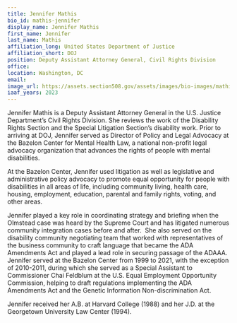 ```yaml
---
title: Jennifer Mathis
bio_id: mathis-jennifer
display_name: Jennifer Mathis
first_name: Jennifer
last_name: Mathis
affiliation_long: United States Department of Justice
affiliation_short: DOJ
position: Deputy Assistant Attorney General, Civil Rights Division
office: 
location: Washington, DC
email: 
image_url: https://assets.section508.gov/assets/images/bio-images/mathis-jennifer.jpg
iaaf_years: 2023
---
```

Jennifer Mathis is a Deputy Assistant Attorney General in the U.S. Justice Department’s Civil Rights Division. She reviews the work of the Disability Rights Section and the Special Litigation Section’s disability work. Prior to arriving at DOJ, Jennifer served as Director of Policy and Legal Advocacy at the Bazelon Center for Mental Health Law, a national non-profit legal advocacy organization that advances the rights of people with mental disabilities.  

At the Bazelon Center, Jennifer used litigation as well as legislative and administrative policy advocacy to promote equal opportunity for people with disabilities in all areas of life, including community living, health care, housing, employment, education, parental and family rights, voting, and other areas.  

Jennifer played a key role in coordinating strategy and briefing when the Olmstead case was heard by the Supreme Court and has litigated numerous community integration cases before and after.  She also served on the disability community negotiating team that worked with representatives of the business community to craft language that became the ADA Amendments Act and played a lead role in securing passage of the ADAAA. Jennifer served at the Bazelon Center from 1999 to 2021, with the exception of 2010-2011, during which she served as a Special Assistant to Commissioner Chai Feldblum at the U.S. Equal Employment Opportunity Commission, helping to draft regulations implementing the ADA Amendments Act and the Genetic Information Non-discrimination Act. 

Jennifer received her A.B. at Harvard College (1988) and her J.D. at the Georgetown University Law Center (1994).